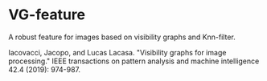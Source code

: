 # VG-feature
A robust feature for images based on visibility graphs and Knn-filter.


Iacovacci, Jacopo, and Lucas Lacasa. "Visibility graphs for image processing." IEEE transactions on pattern analysis and machine intelligence 42.4 (2019): 974-987.

